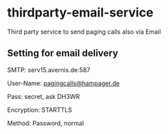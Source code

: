 # thirdparty-email-service
Third party service to send paging calls also via Email

## Setting for email delivery
SMTP: serv15.avernis.de:587

User-Name: pagingcalls@hampager.de

Pass: secret, ask DH3WR

Encryption: STARTTLS

Method: Password, normal
